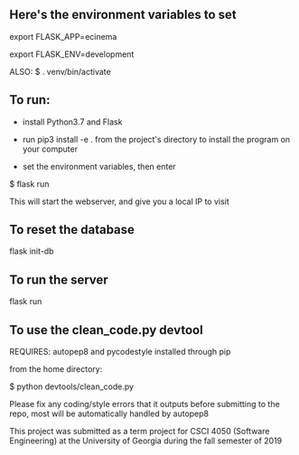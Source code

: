

## Here's the environment variables to set
export FLASK_APP=ecinema

export FLASK_ENV=development

ALSO:
$ . venv/bin/activate

## To run:
- install Python3.7 and Flask

- run pip3 install -e . from the project's directory
  to install the program on your computer
  
- set the environment variables, then enter

$ flask run

This will start the webserver, and give you a local IP to visit

## To reset the database
flask init-db

## To run the server
flask run

## To use the clean_code.py devtool
REQUIRES: autopep8 and pycodestyle installed through pip

from the home directory:

$ python devtools/clean_code.py

Please fix any coding/style errors that it outputs before
submitting to the repo, most will be automatically handled
by autopep8



This project was submitted as a term project for CSCI 4050 (Software Engineering) at the University of Georgia during the fall semester of 2019
